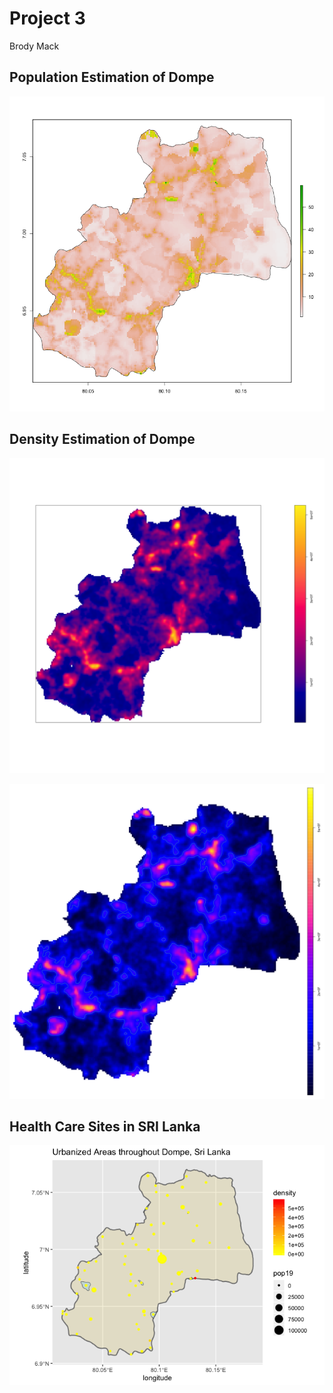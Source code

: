 # Project 3 
Brody Mack 
## Population Estimation of Dompe 

![Population Estimation of Dompe](https://github.com/Bfmack18/Workshop-/blob/master/de_pop15.png)
## Density Estimation of Dompe 
![Density Estimation of Dompe](https://github.com/Bfmack18/Workshop-/blob/master/de_dens.png)

![Density Estimation of Dompe](https://github.com/Bfmack18/Workshop-/blob/master/sp_dsg_conts.png)

## Health Care Sites in SRI Lanka 
![Health care sites of Sri Lanka](https://github.com/Bfmack18/Workshop-/blob/master/Rplot06.png)
